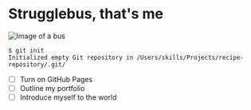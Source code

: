 # Strugglebus, that's me
![Image of a bus](https://as2.ftcdn.net/v2/jpg/00/54/07/93/1000_F_54079317_chS5Sx0ThtNDy9Pgp9au4r4ruHgVYbw0.jpg)
```
$ git init
Initialized empty Git repository in /Users/skills/Projects/recipe-repository/.git/
```
- [ ] Turn on GitHub Pages
- [ ] Outline my portfolio
- [ ] Introduce myself to the world
